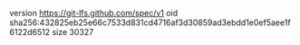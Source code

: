 version https://git-lfs.github.com/spec/v1
oid sha256:432825eb25e66c7533d831cd4716af3d30859ad3ebdd1e0ef5aee1f6122d6512
size 30327

